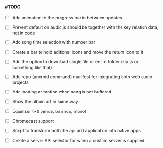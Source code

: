 #### #TODO

 - [ ] Add animation to the progress bar in between updates

 - [ ] Prevent default on audio.js should be together with the key relation data, not in code

 - [ ] Add song time selection with number bar

 - [ ] Create a bar to hold aditional icons and move the return icon to it

 - [ ] Add the option to download single file or entire folder (zip.js or something like that)

 - [ ] Add repo (android command) manifest for integrating both web audio projects

 - [ ] Add loading animation when song is not buffered

 - [ ] Show the album art in some way

 - [ ] Equalizer (~8 bands, balance, mono)

 - [ ] Chromecast support

 - [ ] Script to transform both the api and application into native apps

 - [ ] Create a server API selector for when a custom server is supplied
